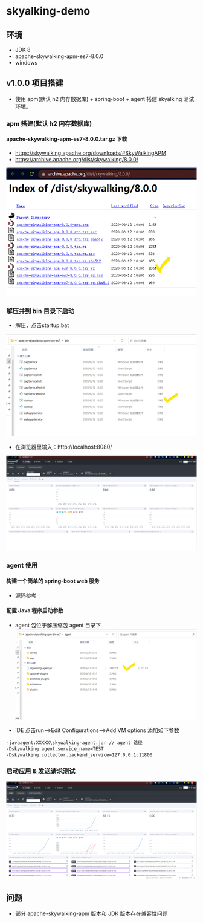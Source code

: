 # skyalking-demo

## 环境
- JDK 8
- apache-skywalking-apm-es7-8.0.0
- windows

## v1.0.0 项目搭建
- 使用 apm(默认 h2 内存数据库) + spring-boot + agent 搭建 skyalking 测试环境。

### apm 搭建(默认 h2 内存数据库)

####  apache-skywalking-apm-es7-8.0.0.tar.gz 下载
- https://skywalking.apache.org/downloads/#SkyWalkingAPM
- https://archive.apache.org/dist/skywalking/8.0.0/

![img_1.png](img/img_1.png)

### 解压并到 bin 目录下启动
- 解压，点击startup.bat

![img_2.png](img/img_2.png)

- 在浏览器里输入：http://localhost:8080/

![img_5.png](img/img_5.png)

### agent 使用

#### 构建一个简单的 spring-boot web 服务
- 源码参考：

#### 配置 Java 程序启动参数
- agent 包位于解压缩包 agent 目录下
![img_4.png](img/img_4.png)

- IDE 点击run-->Edit Configurations-->Add VM options 添加如下参数
```
-javaagent:XXXXX\skywalking-agent.jar // agent 路径
-Dskywalking.agent.service_name=TEST
-Dskywalking.collector.backend_service=127.0.0.1:11800
```

### 启动应用 & 发送请求测试

![img_3.png](img/img_3.png)

## 问题
- 部分 apache-skywalking-apm 版本和 JDK 版本存在兼容性问题
